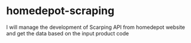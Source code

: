 # homedepot-scraping
I will manage the development of Scarping API from homedepot website and get the data based on the input product code
